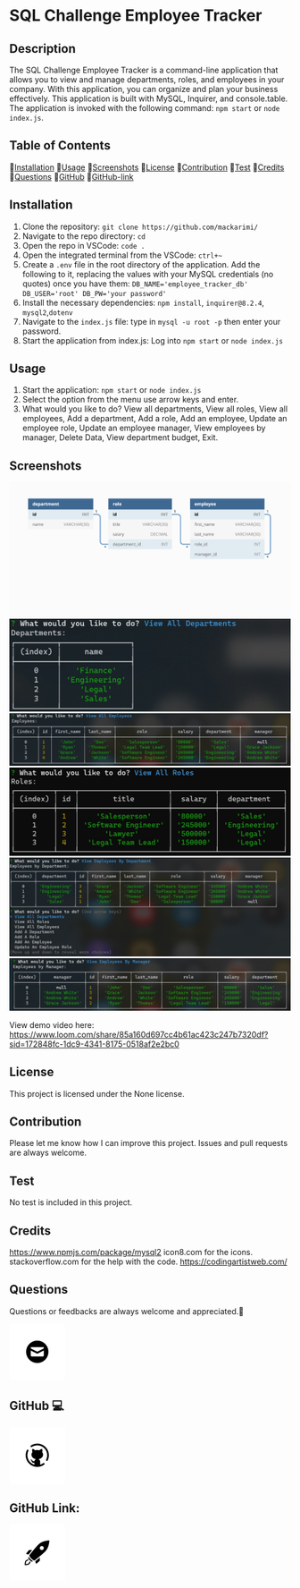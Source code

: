 # SQL Challenge Employee Tracker

## Description

The SQL Challenge Employee Tracker is a command-line application that allows you to view and manage departments, roles, and employees in your company. With this application, you can organize and plan your business effectively. This application is built with MySQL, Inquirer, and console.table. The application is invoked with the following command: `npm start` or `node index.js`.

## Table of Contents

💠[Installation](#installation)
💠[Usage](#usage)
💠[Screenshots](#screenshots)
💠[License](#license)
💠[Contribution](#contribution)
💠[Test](#test)
💠[Credits](#credits)
💠[Questions](#questions)
💠[GitHub](#github)
💠[GitHub-link](#Github-link)

## Installation

1. Clone the repository: `git clone https://github.com/mackarimi/`
2. Navigate to the repo directory: `cd`
3. Open the repo in VSCode: `code .`
4. Open the integrated terminal from the VSCode: `ctrl+~`
5. Create a `.env` file in the root directory of the application. Add the following to it, replacing the values with your MySQL credentials (no quotes) once you have them:
   `DB_NAME='employee_tracker_db' DB_USER='root' DB_PW='your password'`
6. Install the necessary dependencies: `npm install`, `inquirer@8.2.4`, `mysql2`,`dotenv`
7. Navigate to the `index.js` file: type in `mysql -u root -p` then enter your password.
8. Start the application from index.js: Log into `npm start` or `node index.js`

## Usage

1. Start the application: `npm start` or `node index.js`
2. Select the option from the menu use arrow keys and enter.
3. What would you like to do? View all departments, View all roles, View all employees, Add a department, Add a role, Add an employee, Update an employee role, Update an employee manager, View employees by manager, Delete Data, View department budget, Exit.

## Screenshots

![hw-demo](./assets/12-sql-homework-demo-01.png)
![VAD-demo](./assets/data_VAD_demo.jpg)
![VAE-demo](./assets/data_VAE_demo.jpg)
![VAR-demo](./assets/data_VAR_demo.jpg)
![VEBD-demo](./assets/data_VEBD_demo.jpg)
![VEBM-demo](./assets/data_VEBM_demo.jpg)

View demo video here:
https://www.loom.com/share/85a160d697cc4b61ac423c247b7320df?sid=172848fc-1dc9-4341-8175-0518af2e2bc0

## License

This project is licensed under the None license.

## Contribution

Please let me know how I can improve this project. Issues and pull requests are always welcome.

## Test

No test is included in this project.

## Credits

https://www.npmjs.com/package/mysql2
icon8.com for the icons.
stackoverflow.com for the help with the code.
https://codingartistweb.com/

## Questions

Questions or feedbacks are always welcome and appreciated.💬

[![Email](./assets/image.png)](mailto:karimiabdolkarim0@gmail.com)

## GitHub 💻

[![Github](./assets/image-1.png)](https://github.com/mackarimi/)

## GitHub Link:

[![Github-link](./assets/image-2.png)](https://github.com/mackarimi/sql_challenge_employee_tracker)
